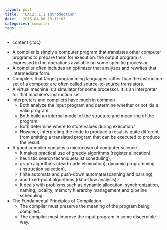 ```yaml
---
layout: post
title:  "EAC2: 1.1 Introduction"
date:   2016-04-06 19:12:03
categories: compiler
tags: c++
---
```


* content
{:toc}

 - A compiler is simply a computer program that translates other computer programs to prepare them for execution.
the output program is expressed in the operations available on some specific processor,
 - A compiler often includes an optimizer that analyzes and rewrites that intermediate form.
 - Compilers that target programming languages rather than the instruction set of a computer are 
 often called source-to-source translators.
 - A virtual machine is a simulator for some processor. It is an interpreter for that machine’s instruction set.
 - Interpreters and compilers have much in common
   - Both analyze the input program and determine whether or not itis a valid program. 
   - Both build an internal model of the structure and mean-ing of the program. 
   - Both determine where to store values during execution.'
   - However, interpreting the code to produce a result is quite different from emitting a translated program 
   that can be executed to produce the result.
 - A good compiler contains a microcosm of computer science. 
   - It makes practical use of greedy algorithms (register allocation), 
   - heuristic search techniques(list scheduling), 
   - graph algorithms (dead-code elimination), dynamic programming (instruction selection), 
   - finite automata and push-down automata(scanning and parsing), 
   - and fixed-point algorithms (data-flow analysis).
   - It deals with problems such as dynamic allocation, synchronization, naming, 
    locality, memory hierarchy management,and pipeline scheduling.
 - The Fundamental Principles of Compilation
   - The compiler must preserve the meaning of the program being compiled.
   - The compiler must improve the input program in some discernible way.
   
   
